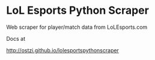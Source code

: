 LoL Esports Python Scraper
=======================

Web scraper for player/match data from LoLEsports.com

Docs at

http://ostzi.github.io/lolesportspythonscraper
